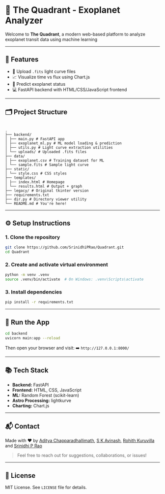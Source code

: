 # 🔭 The Quadrant - Exoplanet Analyzer

Welcome to **The Quadrant**, a modern web-based platform to analyze exoplanet transit data using machine learning

---

## 🚀 Features

- 🌌 Upload `.fits` light curve files
- 📈 Visualize time vs flux using Chart.js
- 🤖 Predict exoplanet status
- 💻 FastAPI backend with HTML/CSS/JavaScript frontend

---

## 🗂 Project Structure

```

.
├── backend/
│ ├── main.py # FastAPI app
│ ├── exoplanet_ml.py # ML model loading & prediction
│ ├── utils.py # Light curve extraction utilities
│ └── uploads/ # Uploaded .fits files
├── data/
│ ├── exoplanet.csv # Training dataset for ML
│ └── sample.fits # Sample light curve
├── static/
│ └── style.css # CSS styles
├── templates/
│ ├── index.html # Homepage
│ └── results.html # Output + graph
├── legacy/ # Original tkinter version
├── requirements.txt
├── dir.py # Directory viewer utility
└── README.md # You're here!

```

---

## ⚙️ Setup Instructions

### 1. Clone the repository

```bash
git clone https://github.com/SrinidhiPRao/Quadrant.git
cd Quadrant
```

### 2. Create and activate virtual environment

```bash
python -m venv .venv
source .venv/bin/activate  # On Windows: .venv\Scripts\activate
```

### 3. Install dependencies

```bash
pip install -r requirements.txt
```

---

## 🏃 Run the App

```bash
cd backend
uvicorn main:app --reload
```

Then open your browser and visit:
➡️ `http://127.0.0.1:8000/`

---

## 📚 Tech Stack

- **Backend:** FastAPI
- **Frontend:** HTML, CSS, JavaScript
- **ML:** Random Forest (scikit-learn)
- **Astro Processing:** lightkurve
- **Charting:** Chart.js

---

## 📬 Contact

Made with ❤️ by [Aditya Chapparadhallimath](https://github.com/Adityavcm), [S K Avinash](https://github.com/Aviator1223), [Rohith Kuruvilla](https://github.com/Rohith-X-Kuruviulla-P) and [Srinidhi P Rao](https://github.com/SrinidhiPRao)

> Feel free to reach out for suggestions, collaborations, or issues!

---

## 📝 License

MIT License. See `LICENSE` file for details.
